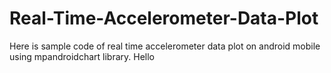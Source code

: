 # Real-Time-Accelerometer-Data-Plot
Here is sample code of real time accelerometer data plot on android mobile using mpandroidchart library.
Hello
